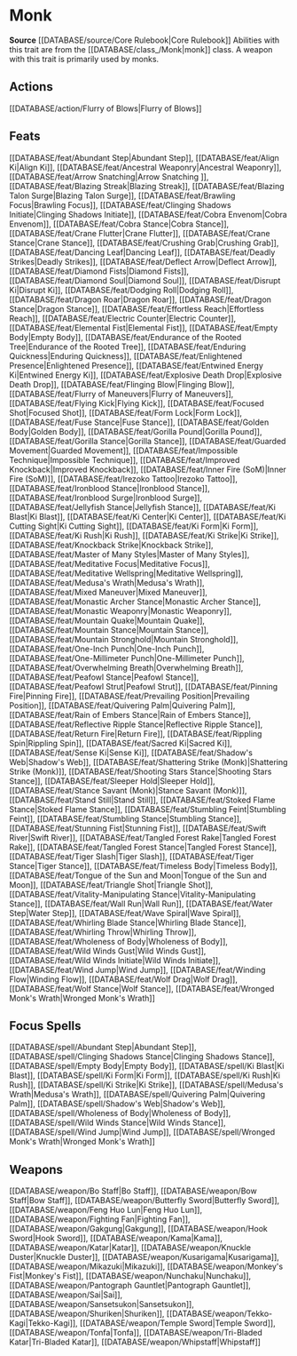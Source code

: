 ﻿---
id: '112'
name: Monk
rarity: Common
source: '[[DATABASE/source/Core Rulebook|Core Rulebook]]'
trait:
- Monk
type: Trait

---
# Monk

**Source** [[DATABASE/source/Core Rulebook|Core Rulebook]] 
Abilities with this trait are from the [[DATABASE/class_/Monk|monk]] class. A weapon with this trait is primarily used by monks.

## Actions

[[DATABASE/action/Flurry of Blows|Flurry of Blows]]

## Feats

[[DATABASE/feat/Abundant Step|Abundant Step]], [[DATABASE/feat/Align Ki|Align Ki]], [[DATABASE/feat/Ancestral Weaponry|Ancestral Weaponry]], [[DATABASE/feat/Arrow Snatching|Arrow Snatching ]], [[DATABASE/feat/Blazing Streak|Blazing Streak]], [[DATABASE/feat/Blazing Talon Surge|Blazing Talon Surge]], [[DATABASE/feat/Brawling Focus|Brawling Focus]], [[DATABASE/feat/Clinging Shadows Initiate|Clinging Shadows Initiate]], [[DATABASE/feat/Cobra Envenom|Cobra Envenom]], [[DATABASE/feat/Cobra Stance|Cobra Stance]], [[DATABASE/feat/Crane Flutter|Crane Flutter]], [[DATABASE/feat/Crane Stance|Crane Stance]], [[DATABASE/feat/Crushing Grab|Crushing Grab]], [[DATABASE/feat/Dancing Leaf|Dancing Leaf]], [[DATABASE/feat/Deadly Strikes|Deadly Strikes]], [[DATABASE/feat/Deflect Arrow|Deflect Arrow]], [[DATABASE/feat/Diamond Fists|Diamond Fists]], [[DATABASE/feat/Diamond Soul|Diamond Soul]], [[DATABASE/feat/Disrupt Ki|Disrupt Ki]], [[DATABASE/feat/Dodging Roll|Dodging Roll]], [[DATABASE/feat/Dragon Roar|Dragon Roar]], [[DATABASE/feat/Dragon Stance|Dragon Stance]], [[DATABASE/feat/Effortless Reach|Effortless Reach]], [[DATABASE/feat/Electric Counter|Electric Counter]], [[DATABASE/feat/Elemental Fist|Elemental Fist]], [[DATABASE/feat/Empty Body|Empty Body]], [[DATABASE/feat/Endurance of the Rooted Tree|Endurance of the Rooted Tree]], [[DATABASE/feat/Enduring Quickness|Enduring Quickness]], [[DATABASE/feat/Enlightened Presence|Enlightened Presence]], [[DATABASE/feat/Entwined Energy Ki|Entwined Energy Ki]], [[DATABASE/feat/Explosive Death Drop|Explosive Death Drop]], [[DATABASE/feat/Flinging Blow|Flinging Blow]], [[DATABASE/feat/Flurry of Maneuvers|Flurry of Maneuvers]], [[DATABASE/feat/Flying Kick|Flying Kick]], [[DATABASE/feat/Focused Shot|Focused Shot]], [[DATABASE/feat/Form Lock|Form Lock]], [[DATABASE/feat/Fuse Stance|Fuse Stance]], [[DATABASE/feat/Golden Body|Golden Body]], [[DATABASE/feat/Gorilla Pound|Gorilla Pound]], [[DATABASE/feat/Gorilla Stance|Gorilla Stance]], [[DATABASE/feat/Guarded Movement|Guarded Movement]], [[DATABASE/feat/Impossible Technique|Impossible Technique]], [[DATABASE/feat/Improved Knockback|Improved Knockback]], [[DATABASE/feat/Inner Fire (SoM)|Inner Fire (SoM)]], [[DATABASE/feat/Irezoko Tattoo|Irezoko Tattoo]], [[DATABASE/feat/Ironblood Stance|Ironblood Stance]], [[DATABASE/feat/Ironblood Surge|Ironblood Surge]], [[DATABASE/feat/Jellyfish Stance|Jellyfish Stance]], [[DATABASE/feat/Ki Blast|Ki Blast]], [[DATABASE/feat/Ki Center|Ki Center]], [[DATABASE/feat/Ki Cutting Sight|Ki Cutting Sight]], [[DATABASE/feat/Ki Form|Ki Form]], [[DATABASE/feat/Ki Rush|Ki Rush]], [[DATABASE/feat/Ki Strike|Ki Strike]], [[DATABASE/feat/Knockback Strike|Knockback Strike]], [[DATABASE/feat/Master of Many Styles|Master of Many Styles]], [[DATABASE/feat/Meditative Focus|Meditative Focus]], [[DATABASE/feat/Meditative Wellspring|Meditative Wellspring]], [[DATABASE/feat/Medusa's Wrath|Medusa's Wrath]], [[DATABASE/feat/Mixed Maneuver|Mixed Maneuver]], [[DATABASE/feat/Monastic Archer Stance|Monastic Archer Stance]], [[DATABASE/feat/Monastic Weaponry|Monastic Weaponry]], [[DATABASE/feat/Mountain Quake|Mountain Quake]], [[DATABASE/feat/Mountain Stance|Mountain Stance]], [[DATABASE/feat/Mountain Stronghold|Mountain Stronghold]], [[DATABASE/feat/One-Inch Punch|One-Inch Punch]], [[DATABASE/feat/One-Millimeter Punch|One-Millimeter Punch]], [[DATABASE/feat/Overwhelming Breath|Overwhelming Breath]], [[DATABASE/feat/Peafowl Stance|Peafowl Stance]], [[DATABASE/feat/Peafowl Strut|Peafowl Strut]], [[DATABASE/feat/Pinning Fire|Pinning Fire]], [[DATABASE/feat/Prevailing Position|Prevailing Position]], [[DATABASE/feat/Quivering Palm|Quivering Palm]], [[DATABASE/feat/Rain of Embers Stance|Rain of Embers Stance]], [[DATABASE/feat/Reflective Ripple Stance|Reflective Ripple Stance]], [[DATABASE/feat/Return Fire|Return Fire]], [[DATABASE/feat/Rippling Spin|Rippling Spin]], [[DATABASE/feat/Sacred Ki|Sacred Ki]], [[DATABASE/feat/Sense Ki|Sense Ki]], [[DATABASE/feat/Shadow's Web|Shadow's Web]], [[DATABASE/feat/Shattering Strike (Monk)|Shattering Strike (Monk)]], [[DATABASE/feat/Shooting Stars Stance|Shooting Stars Stance]], [[DATABASE/feat/Sleeper Hold|Sleeper Hold]], [[DATABASE/feat/Stance Savant (Monk)|Stance Savant (Monk)]], [[DATABASE/feat/Stand Still|Stand Still]], [[DATABASE/feat/Stoked Flame Stance|Stoked Flame Stance]], [[DATABASE/feat/Stumbling Feint|Stumbling Feint]], [[DATABASE/feat/Stumbling Stance|Stumbling Stance]], [[DATABASE/feat/Stunning Fist|Stunning Fist]], [[DATABASE/feat/Swift River|Swift River]], [[DATABASE/feat/Tangled Forest Rake|Tangled Forest Rake]], [[DATABASE/feat/Tangled Forest Stance|Tangled Forest Stance]], [[DATABASE/feat/Tiger Slash|Tiger Slash]], [[DATABASE/feat/Tiger Stance|Tiger Stance]], [[DATABASE/feat/Timeless Body|Timeless Body]], [[DATABASE/feat/Tongue of the Sun and Moon|Tongue of the Sun and Moon]], [[DATABASE/feat/Triangle Shot|Triangle Shot]], [[DATABASE/feat/Vitality-Manipulating Stance|Vitality-Manipulating Stance]], [[DATABASE/feat/Wall Run|Wall Run]], [[DATABASE/feat/Water Step|Water Step]], [[DATABASE/feat/Wave Spiral|Wave Spiral]], [[DATABASE/feat/Whirling Blade Stance|Whirling Blade Stance]], [[DATABASE/feat/Whirling Throw|Whirling Throw]], [[DATABASE/feat/Wholeness of Body|Wholeness of Body]], [[DATABASE/feat/Wild Winds Gust|Wild Winds Gust]], [[DATABASE/feat/Wild Winds Initiate|Wild Winds Initiate]], [[DATABASE/feat/Wind Jump|Wind Jump]], [[DATABASE/feat/Winding Flow|Winding Flow]], [[DATABASE/feat/Wolf Drag|Wolf Drag]], [[DATABASE/feat/Wolf Stance|Wolf Stance]], [[DATABASE/feat/Wronged Monk's Wrath|Wronged Monk's Wrath]]

## Focus Spells

[[DATABASE/spell/Abundant Step|Abundant Step]], [[DATABASE/spell/Clinging Shadows Stance|Clinging Shadows Stance]], [[DATABASE/spell/Empty Body|Empty Body]], [[DATABASE/spell/Ki Blast|Ki Blast]], [[DATABASE/spell/Ki Form|Ki Form]], [[DATABASE/spell/Ki Rush|Ki Rush]], [[DATABASE/spell/Ki Strike|Ki Strike]], [[DATABASE/spell/Medusa's Wrath|Medusa's Wrath]], [[DATABASE/spell/Quivering Palm|Quivering Palm]], [[DATABASE/spell/Shadow's Web|Shadow's Web]], [[DATABASE/spell/Wholeness of Body|Wholeness of Body]], [[DATABASE/spell/Wild Winds Stance|Wild Winds Stance]], [[DATABASE/spell/Wind Jump|Wind Jump]], [[DATABASE/spell/Wronged Monk's Wrath|Wronged Monk's Wrath]]

## Weapons

[[DATABASE/weapon/Bo Staff|Bo Staff]], [[DATABASE/weapon/Bow Staff|Bow Staff]], [[DATABASE/weapon/Butterfly Sword|Butterfly Sword]], [[DATABASE/weapon/Feng Huo Lun|Feng Huo Lun]], [[DATABASE/weapon/Fighting Fan|Fighting Fan]], [[DATABASE/weapon/Gakgung|Gakgung]], [[DATABASE/weapon/Hook Sword|Hook Sword]], [[DATABASE/weapon/Kama|Kama]], [[DATABASE/weapon/Katar|Katar]], [[DATABASE/weapon/Knuckle Duster|Knuckle Duster]], [[DATABASE/weapon/Kusarigama|Kusarigama]], [[DATABASE/weapon/Mikazuki|Mikazuki]], [[DATABASE/weapon/Monkey's Fist|Monkey's Fist]], [[DATABASE/weapon/Nunchaku|Nunchaku]], [[DATABASE/weapon/Pantograph Gauntlet|Pantograph Gauntlet]], [[DATABASE/weapon/Sai|Sai]], [[DATABASE/weapon/Sansetsukon|Sansetsukon]], [[DATABASE/weapon/Shuriken|Shuriken]], [[DATABASE/weapon/Tekko-Kagi|Tekko-Kagi]], [[DATABASE/weapon/Temple Sword|Temple Sword]], [[DATABASE/weapon/Tonfa|Tonfa]], [[DATABASE/weapon/Tri-Bladed Katar|Tri-Bladed Katar]], [[DATABASE/weapon/Whipstaff|Whipstaff]]